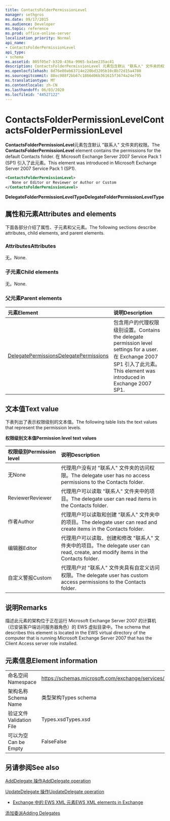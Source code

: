 ```yaml
---
title: ContactsFolderPermissionLevel
manager: sethgros
ms.date: 09/17/2015
ms.audience: Developer
ms.topic: reference
ms.prod: office-online-server
localization_priority: Normal
api_name:
- ContactsFolderPermissionLevel
api_type:
- schema
ms.assetid: 805f05e7-b320-436a-9965-ba1ee235ac41
description: ContactsFolderPermissionLevel 元素包含默认 "联系人" 文件夹的权限。 在 Microsoft Exchange Server 2007 Service Pack 1 (SP1) 引入了此元素。
ms.openlocfilehash: 8d76e00ab63714e220bd3205b10c8b72d15a4788
ms.sourcegitcommit: 88ec988f2bb67c1866d06b361615f3674a24e795
ms.translationtype: MT
ms.contentlocale: zh-CN
ms.lasthandoff: 06/03/2020
ms.locfileid: "44527122"
---
```

# <a name="contactsfolderpermissionlevel"></a><span data-ttu-id="c5bb6-104">ContactsFolderPermissionLevel</span><span class="sxs-lookup"><span data-stu-id="c5bb6-104">ContactsFolderPermissionLevel</span></span>

<span data-ttu-id="c5bb6-105">**ContactsFolderPermissionLevel**元素包含默认 "联系人" 文件夹的权限。</span><span class="sxs-lookup"><span data-stu-id="c5bb6-105">The **ContactsFolderPermissionLevel** element contains the permissions for the default Contacts folder.</span></span> <span data-ttu-id="c5bb6-106">在 Microsoft Exchange Server 2007 Service Pack 1 (SP1) 引入了此元素。</span><span class="sxs-lookup"><span data-stu-id="c5bb6-106">This element was introduced in Microsoft Exchange Server 2007 Service Pack 1 (SP1).</span></span> 
  
```xml
<ContactsFolderPermissionLevel>
   None or Editor or Reviewer or Author or Custom
</ContactsFolderPermissionLevel>
```

 <span data-ttu-id="c5bb6-107">**DelegateFolderPermissionLevelType**</span><span class="sxs-lookup"><span data-stu-id="c5bb6-107">**DelegateFolderPermissionLevelType**</span></span>
## <a name="attributes-and-elements"></a><span data-ttu-id="c5bb6-108">属性和元素</span><span class="sxs-lookup"><span data-stu-id="c5bb6-108">Attributes and elements</span></span>

<span data-ttu-id="c5bb6-109">下面各部分介绍了属性、子元素和父元素。</span><span class="sxs-lookup"><span data-stu-id="c5bb6-109">The following sections describe attributes, child elements, and parent elements.</span></span>
  
### <a name="attributes"></a><span data-ttu-id="c5bb6-110">Attributes</span><span class="sxs-lookup"><span data-stu-id="c5bb6-110">Attributes</span></span>

<span data-ttu-id="c5bb6-111">无。</span><span class="sxs-lookup"><span data-stu-id="c5bb6-111">None.</span></span>
  
### <a name="child-elements"></a><span data-ttu-id="c5bb6-112">子元素</span><span class="sxs-lookup"><span data-stu-id="c5bb6-112">Child elements</span></span>

<span data-ttu-id="c5bb6-113">无。</span><span class="sxs-lookup"><span data-stu-id="c5bb6-113">None.</span></span>
  
### <a name="parent-elements"></a><span data-ttu-id="c5bb6-114">父元素</span><span class="sxs-lookup"><span data-stu-id="c5bb6-114">Parent elements</span></span>

|<span data-ttu-id="c5bb6-115">**元素**</span><span class="sxs-lookup"><span data-stu-id="c5bb6-115">**Element**</span></span>|<span data-ttu-id="c5bb6-116">**说明**</span><span class="sxs-lookup"><span data-stu-id="c5bb6-116">**Description**</span></span>|
|:-----|:-----|
|[<span data-ttu-id="c5bb6-117">DelegatePermissions</span><span class="sxs-lookup"><span data-stu-id="c5bb6-117">DelegatePermissions</span></span>](delegatepermissions.md) <br/> |<span data-ttu-id="c5bb6-118">包含用户的代理权限级别设置。</span><span class="sxs-lookup"><span data-stu-id="c5bb6-118">Contains the delegate permission level settings for a user.</span></span> <span data-ttu-id="c5bb6-119">在 Exchange 2007 SP1 引入了此元素。</span><span class="sxs-lookup"><span data-stu-id="c5bb6-119">This element was introduced in Exchange 2007 SP1.</span></span>  <br/> |
   
## <a name="text-value"></a><span data-ttu-id="c5bb6-120">文本值</span><span class="sxs-lookup"><span data-stu-id="c5bb6-120">Text value</span></span>

<span data-ttu-id="c5bb6-121">下表列出了表示权限级别的文本值。</span><span class="sxs-lookup"><span data-stu-id="c5bb6-121">The following table lists the text values that represent the permission levels.</span></span>
  
<span data-ttu-id="c5bb6-122">**权限级别文本值**</span><span class="sxs-lookup"><span data-stu-id="c5bb6-122">**Permission level text values**</span></span>

|<span data-ttu-id="c5bb6-123">**权限级别**</span><span class="sxs-lookup"><span data-stu-id="c5bb6-123">**Permission level**</span></span>|<span data-ttu-id="c5bb6-124">**说明**</span><span class="sxs-lookup"><span data-stu-id="c5bb6-124">**Description**</span></span>|
|:-----|:-----|
|<span data-ttu-id="c5bb6-125">无</span><span class="sxs-lookup"><span data-stu-id="c5bb6-125">None</span></span>  <br/> |<span data-ttu-id="c5bb6-126">代理用户没有对 "联系人" 文件夹的访问权限。</span><span class="sxs-lookup"><span data-stu-id="c5bb6-126">The delegate user has no access permissions to the Contacts folder.</span></span>  <br/> |
|<span data-ttu-id="c5bb6-127">Reviewer</span><span class="sxs-lookup"><span data-stu-id="c5bb6-127">Reviewer</span></span>  <br/> |<span data-ttu-id="c5bb6-128">代理用户可以读取 "联系人" 文件夹中的项目。</span><span class="sxs-lookup"><span data-stu-id="c5bb6-128">The delegate user can read items in the Contacts folder.</span></span>  <br/> |
|<span data-ttu-id="c5bb6-129">作者</span><span class="sxs-lookup"><span data-stu-id="c5bb6-129">Author</span></span>  <br/> |<span data-ttu-id="c5bb6-130">代理用户可以读取和创建 "联系人" 文件夹中的项目。</span><span class="sxs-lookup"><span data-stu-id="c5bb6-130">The delegate user can read and create items in the Contacts folder.</span></span>  <br/> |
|<span data-ttu-id="c5bb6-131">编辑器</span><span class="sxs-lookup"><span data-stu-id="c5bb6-131">Editor</span></span>  <br/> |<span data-ttu-id="c5bb6-132">代理用户可以读取、创建和修改 "联系人" 文件夹中的项目。</span><span class="sxs-lookup"><span data-stu-id="c5bb6-132">The delegate user can read, create, and modify items in the Contacts folder.</span></span>  <br/> |
|<span data-ttu-id="c5bb6-133">自定义警报</span><span class="sxs-lookup"><span data-stu-id="c5bb6-133">Custom</span></span>  <br/> |<span data-ttu-id="c5bb6-134">代理用户对 "联系人" 文件夹具有自定义访问权限。</span><span class="sxs-lookup"><span data-stu-id="c5bb6-134">The delegate user has custom access permissions to the Contacts folder.</span></span>  <br/> |
   
## <a name="remarks"></a><span data-ttu-id="c5bb6-135">说明</span><span class="sxs-lookup"><span data-stu-id="c5bb6-135">Remarks</span></span>

<span data-ttu-id="c5bb6-136">描述此元素的架构位于正在运行 Microsoft Exchange Server 2007 的计算机（已安装客户端访问服务器角色）的 EWS 虚拟目录中。</span><span class="sxs-lookup"><span data-stu-id="c5bb6-136">The schema that describes this element is located in the EWS virtual directory of the computer that is running Microsoft Exchange Server 2007 that has the Client Access server role installed.</span></span>
  
## <a name="element-information"></a><span data-ttu-id="c5bb6-137">元素信息</span><span class="sxs-lookup"><span data-stu-id="c5bb6-137">Element information</span></span>

|||
|:-----|:-----|
|<span data-ttu-id="c5bb6-138">命名空间</span><span class="sxs-lookup"><span data-stu-id="c5bb6-138">Namespace</span></span>  <br/> |https://schemas.microsoft.com/exchange/services/2006/types  <br/> |
|<span data-ttu-id="c5bb6-139">架构名称</span><span class="sxs-lookup"><span data-stu-id="c5bb6-139">Schema Name</span></span>  <br/> |<span data-ttu-id="c5bb6-140">类型架构</span><span class="sxs-lookup"><span data-stu-id="c5bb6-140">Types schema</span></span>  <br/> |
|<span data-ttu-id="c5bb6-141">验证文件</span><span class="sxs-lookup"><span data-stu-id="c5bb6-141">Validation File</span></span>  <br/> |<span data-ttu-id="c5bb6-142">Types.xsd</span><span class="sxs-lookup"><span data-stu-id="c5bb6-142">Types.xsd</span></span>  <br/> |
|<span data-ttu-id="c5bb6-143">可以为空</span><span class="sxs-lookup"><span data-stu-id="c5bb6-143">Can be Empty</span></span>  <br/> |<span data-ttu-id="c5bb6-144">False</span><span class="sxs-lookup"><span data-stu-id="c5bb6-144">False</span></span>  <br/> |
   
## <a name="see-also"></a><span data-ttu-id="c5bb6-145">另请参阅</span><span class="sxs-lookup"><span data-stu-id="c5bb6-145">See also</span></span>



[<span data-ttu-id="c5bb6-146">AddDelegate 操作</span><span class="sxs-lookup"><span data-stu-id="c5bb6-146">AddDelegate operation</span></span>](adddelegate-operation.md)
  
[<span data-ttu-id="c5bb6-147">UpdateDelegate 操作</span><span class="sxs-lookup"><span data-stu-id="c5bb6-147">UpdateDelegate operation</span></span>](updatedelegate-operation.md)


- [<span data-ttu-id="c5bb6-148">Exchange 中的 EWS XML 元素</span><span class="sxs-lookup"><span data-stu-id="c5bb6-148">EWS XML elements in Exchange</span></span>](ews-xml-elements-in-exchange.md)


[<span data-ttu-id="c5bb6-149">添加委派</span><span class="sxs-lookup"><span data-stu-id="c5bb6-149">Adding Delegates</span></span>](https://msdn.microsoft.com/library/3a744150-66a3-4a13-9433-793603ba5038%28Office.15%29.aspx)

